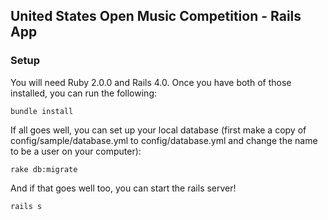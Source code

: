 ## United States Open Music Competition - Rails App

### Setup

You will need Ruby 2.0.0 and Rails 4.0. Once you have both of those installed, you can run the following:

    bundle install

If all goes well, you can set up your local database (first make a copy of config/sample/database.yml to config/database.yml and change the name to be a user on your computer):

    rake db:migrate

And if that goes well too, you can start the rails server!

    rails s


